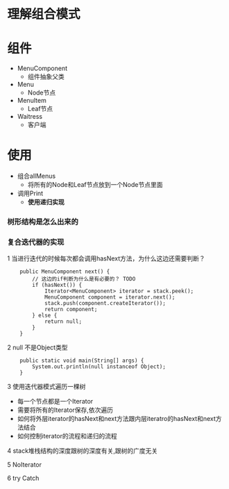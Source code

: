 # 理解组合模式

# 组件
- MenuComponent
    - 组件抽象父类
- Menu
    - Node节点
- MenuItem
    - Leaf节点
- Waitress
    - 客户端
    
# 使用
- 组合allMenus
    - 将所有的Node和Leaf节点放到一个Node节点里面
- 调用Print
    - **使用递归实现**
    
### 树形结构是怎么出来的


### 复合迭代器的实现
1 当进行迭代的时候每次都会调用hasNext方法，为什么这边还需要判断？

        public MenuComponent next() {
            // 这边的if判断为什么是有必要的？ TODO
            if (hasNext()) {
                Iterator<MenuComponent> iterator = stack.peek();
                MenuComponent component = iterator.next();
                stack.push(component.createIterator());
                return component;
            } else {
                return null;
            }
        }
2 null 不是Object类型
        
        public static void main(String[] args) {
            System.out.println(null instanceof Object);
        }
        
3 使用迭代器模式遍历一棵树
- 每一个节点都是一个Iterator
- 需要将所有的Iterator保存,依次遍历
- 如何将外层iterator的hasNext和next方法跟内层iteratro的hasNext和next方法结合
- 如何控制iterator的流程和递归的流程

4 stack堆栈结构的深度跟树的深度有关,跟树的广度无关

5 NoIterator

6 try Catch
